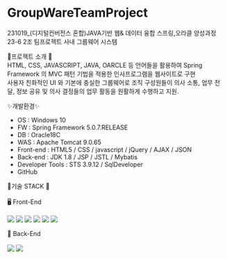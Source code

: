 # GroupWareTeamProject
231019_(디지털컨버전스 혼합)JAVA기반 웹& 데이터 융합 스프링,오라클 양성과정 23-6 
2조 팀프로젝트 사내 그룹웨어 시스템
<br>

 📢프로젝트 소개 📢
 <br>
HTML, CSS, JAVASCRIPT, JAVA, OARCLE 등 언어들을 활용하여 Spring Framework 의 MVC 패턴 기법을 적용한 인사프로그램을 웹사이트로 구현 <br>
사용자 친화적인 UI 와 기본에 충실한 그룹웨어로 조직 구성원들이 의사 소통, 업무 전달, 정보 공유 및 의사 결정들의 업무 활동을 원활하게 수행하고 지원.
<br>

 ✨개발환경✨

- OS : Windows 10  <br>
- FW : Spring Framework 5.0.7.RELEASE <br>
- DB : Oracle18C
- WAS : Apache Tomcat 9.0.65
- Front-end : HTML5 / CSS / javascript / jQuery / AJAX / JSON
- Back-end : JDK 1.8 / JSP / JSTL / Mybatis
- Developer Tools : STS 3.9.12 / SqlDeveloper 
- GitHub

🧾기술 STACK 🧾
<br><br>
🖥️ Front-End <br><br>
<img src="https://img.shields.io/badge/HTML5-00599C?style=flat&logo=HTML5&logoColor=white"/>
<img src="https://img.shields.io/badge/CSS-A8B9CC?style=flat&logo=C&logoColor=white"/>
<img src="https://img.shields.io/badge/javascript-F6C915?style=flat&logo=javascript&logoColor=white"/>
<img src="https://img.shields.io/badge/jQuery-yellow?style=flat&logo=jQuery&logoColor=white"/>
<img src="https://img.shields.io/badge/AJAX -#EE4353?style=flat&logo=AJAX &logoColor=white"/>
<img src="https://img.shields.io/badge/visualstudiocode-007ACC?style=flat&logo=VSCode&logoColor=white"/>	

📡 Back-End <br><br>
<img src="https://img.shields.io/badge/Java-3766AB?style=flat&logo=Java&logoColor=white"/>
<img src="https://img.shields.io/badge/JSP-#333366?style=flat&logo=Java&logoColor=white"/>
